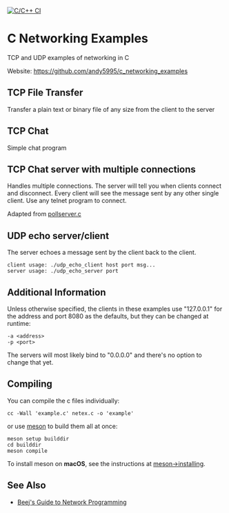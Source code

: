 [![C/C++ CI](https://github.com/andy5995/c_networking_examples/actions/workflows/c-cpp.yml/badge.svg)](https://github.com/andy5995/c_networking_examples/actions/workflows/c-cpp.yml)

# C Networking Examples

TCP and UDP examples of networking in C

Website: https://github.com/andy5995/c_networking_examples

## TCP File Transfer

Transfer a plain text or binary file of any size from the client to
the server

## TCP Chat

Simple chat program

## TCP Chat server with multiple connections

Handles multiple connections. The server will tell you when clients
connect and disconnect. Every client will see the message sent by any
other single client. Use any telnet program to connect.

Adapted from [pollserver.c](https://beej.us/guide/bgnet/html/#fnref29)


## UDP echo server/client

The server echoes a message sent by the client back to the client.

    client usage: ./udp_echo_client host port msg...
    server usage: ./udp_echo_server port

## Additional Information

Unless otherwise specified, the clients in these examples use
"127.0.0.1" for the address and port 8080 as the defaults, but they
can be changed at runtime:

    -a <address>
    -p <port>

The servers will most likely bind to "0.0.0.0" and there's no option
to change that yet.

## Compiling

You can compile the c files individually:

    cc -Wall 'example.c' netex.c -o 'example'

or use [meson](https://mesonbuild.com/) to build them all at once:

    meson setup builddir
    cd builddir
    meson compile

To install meson on **macOS**, see the instructions at
[meson->installing](https://mesonbuild.com/SimpleStart.html#installing-meson).

## See Also

* [Beej's Guide to Network Programming](https://beej.us/guide/bgnet/)
